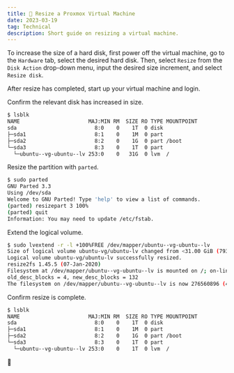 ```yaml
---
title: 💾 Resize a Proxmox Virtual Machine
date: 2023-03-19
tag: Technical
description: Short guide on resizing a virtual machine.
---
```


To increase the size of a hard disk, first power off the virtual machine, go to the `Hardware` tab, select the desired hard disk. Then, select `Resize` from the `Disk Action` drop-down menu, input the desired size increment, and select `Resize disk`.

After resize has completed, start up your virtual machine and login.

Confirm the relevant disk has increased in size.

```bash
$ lsblk
NAME                      MAJ:MIN RM  SIZE RO TYPE MOUNTPOINT
sda                         8:0    0    1T  0 disk
├─sda1                      8:1    0    1M  0 part
├─sda2                      8:2    0    1G  0 part /boot
└─sda3                      8:3    0    1T  0 part
  └─ubuntu--vg-ubuntu--lv 253:0    0   31G  0 lvm  /
```

Resize the partition with `parted`.

```bash
$ sudo parted
GNU Parted 3.3
Using /dev/sda
Welcome to GNU Parted! Type 'help' to view a list of commands.
(parted) resizepart 3 100%
(parted) quit
Information: You may need to update /etc/fstab.
```

Extend the logical volume.

```bash
$ sudo lvextend -r -l +100%FREE /dev/mapper/ubuntu--vg-ubuntu--lv
Size of logical volume ubuntu-vg/ubuntu-lv changed from <31.00 GiB (7935 extents) to 1.03 TiB (270079 extents).
Logical volume ubuntu-vg/ubuntu-lv successfully resized.
resize2fs 1.45.5 (07-Jan-2020)
Filesystem at /dev/mapper/ubuntu--vg-ubuntu--lv is mounted on /; on-line resizing required
old_desc_blocks = 4, new_desc_blocks = 132
The filesystem on /dev/mapper/ubuntu--vg-ubuntu--lv is now 276560896 (4k) blocks long.
```

Confirm resize is complete.

```bash
$ lsblk
NAME                      MAJ:MIN RM  SIZE RO TYPE MOUNTPOINT
sda                         8:0    0    1T  0 disk
├─sda1                      8:1    0    1M  0 part
├─sda2                      8:2    0    1G  0 part /boot
└─sda3                      8:3    0    1T  0 part
  └─ubuntu--vg-ubuntu--lv 253:0    0    1T  0 lvm  /
```

🎉
